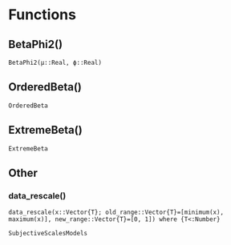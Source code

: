 # Functions

## BetaPhi2()

```@docs
BetaPhi2(μ::Real, ϕ::Real)
```

## OrderedBeta()

```@docs
OrderedBeta
```


## ExtremeBeta()

```@docs
ExtremeBeta
```

## Other

### data_rescale()

```@docs
data_rescale(x::Vector{T}; old_range::Vector{T}=[minimum(x), maximum(x)], new_range::Vector{T}=[0, 1]) where {T<:Number}
```

```@docs
SubjectiveScalesModels
```